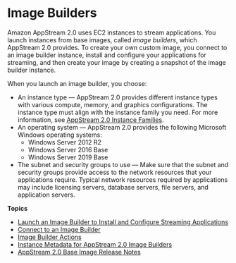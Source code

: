 # Image Builders<a name="managing-image-builders"></a>

Amazon AppStream 2\.0 uses EC2 instances to stream applications\. You launch instances from base images, called *image builders*, which AppStream 2\.0 provides\. To create your own custom image, you connect to an image builder instance, install and configure your applications for streaming, and then create your image by creating a snapshot of the image builder instance\.

When you launch an image builder, you choose:
+ An instance type — AppStream 2\.0 provides different instance types with various compute, memory, and graphics configurations\. The instance type must align with the instance family you need\. For more information, see [AppStream 2\.0 Instance Families](instance-types.md)\.
+ An operating system — AppStream 2\.0 provides the following Microsoft Windows operating systems:
  + Windows Server 2012 R2
  + Windows Server 2016 Base
  + Windows Server 2019 Base
+ The subnet and security groups to use — Make sure that the subnet and security groups provide access to the network resources that your applications require\. Typical network resources required by applications may include licensing servers, database servers, file servers, and application servers\.

**Topics**
+ [Launch an Image Builder to Install and Configure Streaming Applications](tutorial-image-builder-create.md)
+ [Connect to an Image Builder](managing-image-builders-connect.md)
+ [Image Builder Actions](managing-image-builders-actions.md)
+ [Instance Metadata for AppStream 2\.0 Image Builders](user-instance-metadata-image-builders.md)
+ [AppStream 2\.0 Base Image Release Notes](base-image-version-history.md)